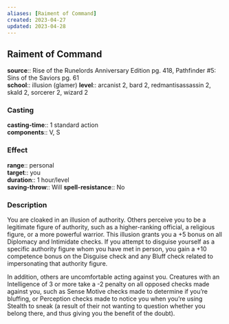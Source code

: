 ```yaml
---
aliases: [Raiment of Command]
created: 2023-04-27
updated: 2023-04-28
---
```


## Raiment of Command

**source**:: Rise of the Runelords Anniversary Edition pg. 418, Pathfinder \#5: Sins of the Saviors pg. 61  
**school**:: illusion (glamer)
**level**:: arcanist 2, bard 2, redmantisassassin 2, skald 2, sorcerer 2, wizard 2

### Casting

**casting-time**:: 1 standard action  
**components**:: V, S

### Effect

**range**:: personal  
**target**:: you  
**duration**:: 1 hour/level  
**saving-throw**:: Will
**spell-resistance**:: No

### Description

You are cloaked in an illusion of authority. Others perceive you to be a legitimate figure of authority, such as a higher-ranking official, a religious figure, or a more powerful warrior. This illusion grants you a +5 bonus on all Diplomacy and Intimidate checks. If you attempt to disguise yourself as a specific authority figure whom you have met in person, you gain a +10 competence bonus on the Disguise check and any Bluff check related to impersonating that authority figure.  
  
In addition, others are uncomfortable acting against you. Creatures with an Intelligence of 3 or more take a -2 penalty on all opposed checks made against you, such as Sense Motive checks made to determine if you’re bluffing, or Perception checks made to notice you when you’re using Stealth to sneak (a result of their not wanting to question whether you belong there, and thus giving you the benefit of the doubt).
